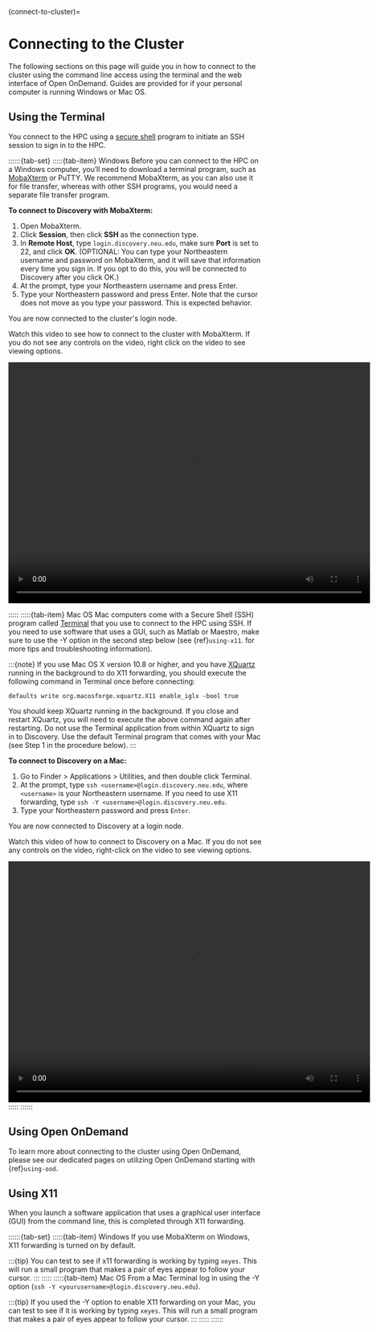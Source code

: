 (connect-to-cluster)=
# Connecting to the Cluster
The following sections on this page will guide you in how to connect to the cluster using the command line access using the terminal and the web interface of Open OnDemand. Guides are provided for if your personal computer is running Windows or Mac OS.

## Using the Terminal
You connect to the HPC using a [secure shell] program to initiate an SSH session to
sign in to the HPC.

::::::{tab-set}
:::::{tab-item} Windows
Before you can connect to the HPC on a Windows computer, you’ll need to download a terminal program,
such as [MobaXterm] or PuTTY. We recommend MobaXterm, as you can also use it for file transfer,
whereas with other SSH programs, you would need a separate file transfer program.

**To connect to Discovery with MobaXterm:**

1. Open MobaXterm.
1. Click **Session**, then click **SSH** as the connection type.
1. In **Remote Host**, type `login.discovery.neu.edu`, make sure **Port** is set to 22, and click **OK**.
   (OPTIONAL: You can type your Northeastern username and password on MobaXterm, and it will save that information every time you sign in. If you opt to do this, you will be connected to Discovery after you click OK.)
1. At the prompt, type your Northeastern username and press Enter.
1. Type your Northeastern password and press Enter. Note that the cursor does not move as you type your password. This is expected behavior.

You are now connected to the cluster's login node.

Watch this video to see how to connect to the cluster with MobaXterm. If you do not see any controls on the video, right click on the video to see viewing options.

<video width="720" height="480" controls>
  <source src="../_static/video/windows_moba_connect.mp4" type="video/mp4">
  Your browser does not support the video tag.
</video>
<!-- ![Alt text](../_static/video/windows_moba_connect.mp4) -->

:::::
:::::{tab-item} Mac OS
Mac computers come with a Secure Shell (SSH) program called [Terminal]
that you use to connect to the HPC using SSH. If you need to use software that uses a GUI, such as Matlab or Maestro, make sure to use the -Y option in the second step below (see {ref}`using-x11`. for more tips and troubleshooting information).

:::{note}
If you use Mac OS X version 10.8 or higher, and you have [XQuartz] running in the background to do X11 forwarding, you should execute the following command in Terminal once before connecting:

`defaults write org.macosforge.xquartz.X11 enable_iglx -bool true`

You should keep XQuartz running in the background. If you close and restart XQuartz, you will need to execute the above command again after restarting. Do not use the Terminal application from within XQuartz to sign in to Discovery. Use the default Terminal program that comes with your Mac (see Step 1 in the procedure below).
:::

**To connect to Discovery on a Mac:**

1. Go to Finder > Applications > Utilities, and then double click Terminal.
1. At the prompt, type `ssh <username>@login.discovery.neu.edu`, where `<username>` is your Northeastern username. If you need to use X11 forwarding, type `ssh -Y <username>@login.discovery.neu.edu`.
1. Type your Northeastern password and press `Enter`.

You are now connected to Discovery at a login node.

Watch this video of how to connect to Discovery on a Mac. If you do not see any controls on the video, right-click on the video to see viewing options.

<video width="720" height="480" controls>
  <source src="../_static/video/connect_mac_terminal.mp4" type="video/mp4">
  Your browser does not support the video tag.
</video>
<!-- ![Alt text](../_static/video/connect_mac_terminal.mp4) -->
:::::
::::::

## Using Open OnDemand
To learn more about connecting to the cluster using Open OnDemand, please see our dedicated pages on utilizing Open OnDemand starting with {ref}`using-ood`.

## Using X11
When you launch a software application that uses a graphical user interface (GUI) from the command line, this is completed through X11 forwarding.

::::::{tab-set}
:::::{tab-item} Windows
If you use MobaXterm on Windows, X11 forwarding is turned on by default.

:::{tip}
You can test to see if x11 forwarding is working by typing `xeyes`. This will run a small program that makes a pair of eyes appear to follow your cursor.
:::
:::::
:::::{tab-item} Mac OS
From a Mac Terminal log in using the -Y option (`ssh -Y <yourusername>@login.discovery.neu.edu`).

:::{tip}
If you used the -Y option to enable X11 forwarding on your Mac, you can test to see if it is working by typing `xeyes`. This will run a small program that makes a pair of eyes appear to follow your cursor.
:::
:::::
::::::

[MobaXterm]: https://mobaxterm.mobatek.net/
[secure shell]: https://www.ssh.com/ssh/protocol/
[Terminal]: https://support.apple.com/guide/terminal/welcome/mac
[XQuartz]: https://www.xquartz.org/ 